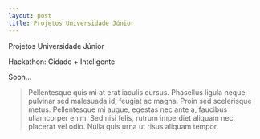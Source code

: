 ```yaml
---
layout: post
title: Projetos Universidade Júnior  
---
```


Projetos Universidade Júnior  

Hackathon: Cidade + Inteligente  

<amp-img width="600" height="500" layout="responsive" src="http://lorempixel.com/600/500/transport"></amp-img>

Soon...

> Pellentesque quis mi at erat iaculis cursus. Phasellus ligula neque, pulvinar sed malesuada id, feugiat ac magna. Proin sed scelerisque metus. Pellentesque mi augue, egestas nec ante a, faucibus ullamcorper enim. Sed nisi felis, rutrum imperdiet aliquam nec, placerat vel odio. Nulla quis urna ut risus aliquam tempor.

<amp-img width="600" height="300" layout="responsive" src="http://lorempixel.com/600/300/transport"></amp-img>
